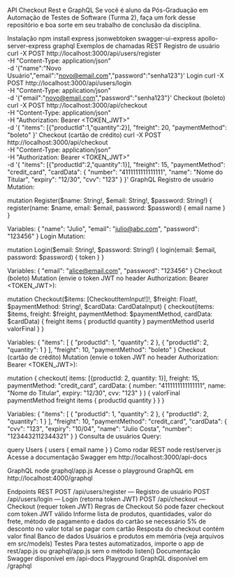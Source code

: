 API Checkout Rest e GraphQL
Se você é aluno da Pós-Graduação em Automação de Testes de Software (Turma 2), faça um fork desse repositório e boa sorte em seu trabalho de conclusão da disciplina.

Instalação
npm install express jsonwebtoken swagger-ui-express apollo-server-express graphql
Exemplos de chamadas
REST
Registro de usuário
curl -X POST http://localhost:3000/api/users/register \
	-H "Content-Type: application/json" \
	-d '{"name":"Novo Usuário","email":"novo@email.com","password":"senha123"}'
Login
curl -X POST http://localhost:3000/api/users/login \
	-H "Content-Type: application/json" \
	-d '{"email":"novo@email.com","password":"senha123"}'
Checkout (boleto)
curl -X POST http://localhost:3000/api/checkout \
	-H "Content-Type: application/json" \
	-H "Authorization: Bearer <TOKEN_JWT>" \
	-d '{
		"items": [{"productId":1,"quantity":2}],
		"freight": 20,
		"paymentMethod": "boleto"
	}'
Checkout (cartão de crédito)
curl -X POST http://localhost:3000/api/checkout \
	-H "Content-Type: application/json" \
	-H "Authorization: Bearer <TOKEN_JWT>" \
	-d '{
		"items": [{"productId":2,"quantity":1}],
		"freight": 15,
		"paymentMethod": "credit_card",
		"cardData": {
			"number": "4111111111111111",
			"name": "Nome do Titular",
			"expiry": "12/30",
			"cvv": "123"
		}
	}'
GraphQL
Registro de usuário
Mutation:

mutation Register($name: String!, $email: String!, $password: String!) {
  register(name: $name, email: $email, password: $password) {
    email
    name
  }
}

Variables:
{
  "name": "Julio",
  "email": "julio@abc.com",
  "password": "123456"
}
Login
Mutation:

mutation Login($email: String!, $password: String!) {
  login(email: $email, password: $password) {
    token
  }
}

Variables:
{
  "email": "alice@email.com",
  "password": "123456"
}
Checkout (boleto)
Mutation (envie o token JWT no header Authorization: Bearer <TOKEN_JWT>):

mutation Checkout($items: [CheckoutItemInput!]!, $freight: Float!, $paymentMethod: String!, $cardData: CardDataInput) {
  checkout(items: $items, freight: $freight, paymentMethod: $paymentMethod, cardData: $cardData) {
    freight
    items {
      productId
      quantity
    }
    paymentMethod
    userId
    valorFinal
  }
}

Variables:
{
  "items": [
    {
      "productId": 1,
      "quantity": 2
    },
    {
      "productId": 2,
      "quantity": 1
    }
  ],
  "freight": 10,
  "paymentMethod": "boleto"
}
Checkout (cartão de crédito)
Mutation (envie o token JWT no header Authorization: Bearer <TOKEN_JWT>):

mutation {
	checkout(
		items: [{productId: 2, quantity: 1}],
		freight: 15,
		paymentMethod: "credit_card",
		cardData: {
			number: "4111111111111111",
			name: "Nome do Titular",
			expiry: "12/30",
			cvv: "123"
		}
	) {
		valorFinal
		paymentMethod
		freight
		items { productId quantity }
	}
}

Variables:
{
  "items": [
    {
      "productId": 1,
      "quantity": 2
    },
    {
      "productId": 2,
      "quantity": 1
    }
  ],
  "freight": 10,
  "paymentMethod": "credit_card",
  "cardData": {
    "cvv": "123",
    "expiry": "10/04",
    "name": "Julio Costa",
    "number": "1234432112344321"
  }
}
Consulta de usuários
Query:

query Users {
  users {
    email
    name
  }
}
Como rodar
REST
node rest/server.js
Acesse a documentação Swagger em http://localhost:3000/api-docs

GraphQL
node graphql/app.js
Acesse o playground GraphQL em http://localhost:4000/graphql

Endpoints REST
POST /api/users/register — Registro de usuário
POST /api/users/login — Login (retorna token JWT)
POST /api/checkout — Checkout (requer token JWT)
Regras de Checkout
Só pode fazer checkout com token JWT válido
Informe lista de produtos, quantidades, valor do frete, método de pagamento e dados do cartão se necessário
5% de desconto no valor total se pagar com cartão
Resposta do checkout contém valor final
Banco de dados
Usuários e produtos em memória (veja arquivos em src/models)
Testes
Para testes automatizados, importe o app de rest/app.js ou graphql/app.js sem o método listen()
Documentação
Swagger disponível em /api-docs
Playground GraphQL disponível em /graphql